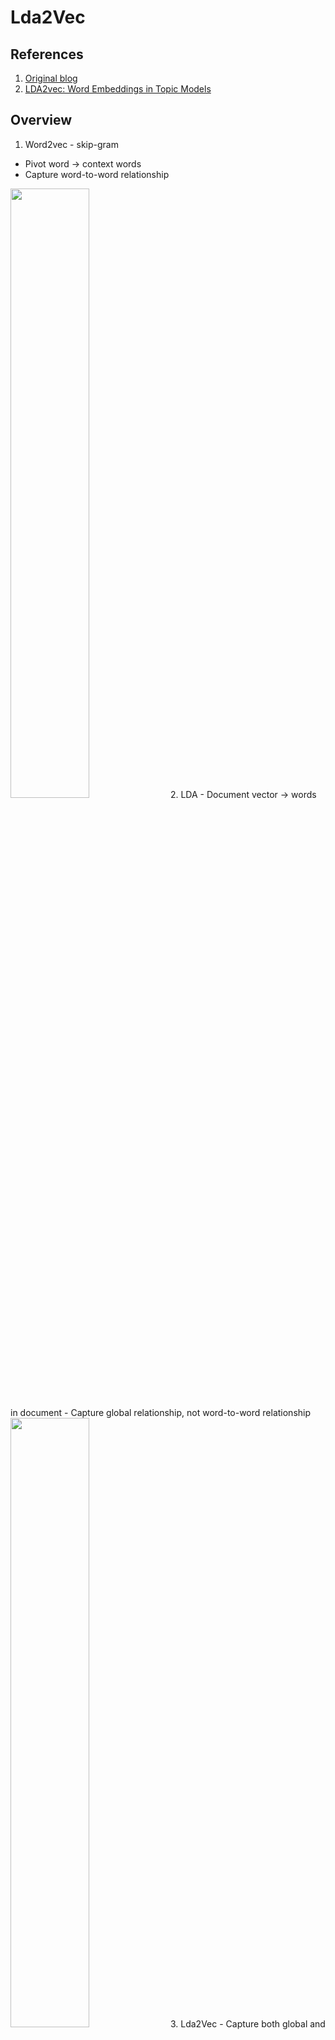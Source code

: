 # Lda2Vec

## References
1. [Original blog](https://multithreaded.stitchfix.com/blog/2016/05/27/lda2vec/#topic=38&lambda=1&term=)
2. [LDA2vec: Word Embeddings in Topic Models](https://towardsdatascience.com/lda2vec-word-embeddings-in-topic-models-4ee3fc4b2843)

## Overview
1. Word2vec - skip-gram
  - Pivot word -> context words
  - Capture word-to-word relationship
  <img src="https://multithreaded.stitchfix.com/assets/posts/2016-05-27-lda2vec/anim00.gif" width=50%/>
2. LDA
  - Document vector -> words in document
  - Capture global relationship, not word-to-word relationship
    <img src="https://multithreaded.stitchfix.com/assets/posts/2016-05-27-lda2vec/anim01.gif" width=50%/>
3. Lda2Vec
  - Capture both global and local relationship at the same time
    <img src="https://multithreaded.stitchfix.com/assets/posts/2016-05-27-lda2vec/anim02.gif" width=50%/>

## Implementations
1. [Original cemoody/lda2vec](https://github.com/cemoody/lda2vec)
2. [meereeum/lda2vec-tf](https://github.com/meereeum/lda2vec-tf)
3. [TropComplique/lda2vec-pytorch](https://github.com/TropComplique/lda2vec-pytorch)
4. [nateraw/Lda2vec-Tensorflow](https://github.com/nateraw/Lda2vec-Tensorflow)

## Problems

| Issue | In which implementation | Solutions |
| - | - | - |
| Topic matrix all similar | - nateraw/Lda2vec-Tensorflow | - better pre-processing to remove rare words<br>- do LEMMA |
| Negative Lda Loss | - nateraw/Lda2vec-Tensorflow<br>- meereeum/lda2vec-tf | positive it |
| - Usually a lot of found topics are a total mess.<br>- the algorithm is prone to poor local minima.<br>- it greatly depends on values of initial topic assignments | TropComplique/lda2vec-pytorc | - do LEMMA<br>- Use vanilla LDA to initialize document's topic assignments<br> - use temperature to smoothen the initialization in the hope that lda2vec will have a chance to find better topic assignments.<br>- remove BOTH **rare** and **frequent** words |
